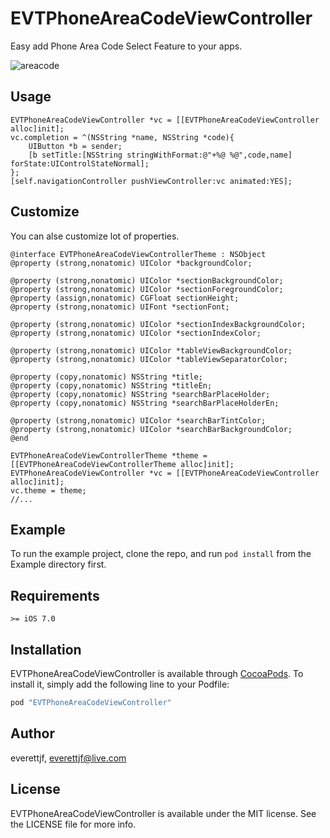 # EVTPhoneAreaCodeViewController

Easy add Phone Area Code Select Feature to your apps.

![areacode](https://everettjf.github.io/stuff/areacode/areacode.gif)

## Usage

```oc
EVTPhoneAreaCodeViewController *vc = [[EVTPhoneAreaCodeViewController alloc]init];
vc.completion = ^(NSString *name, NSString *code){
    UIButton *b = sender;
    [b setTitle:[NSString stringWithFormat:@"+%@ %@",code,name] forState:UIControlStateNormal];
};
[self.navigationController pushViewController:vc animated:YES];

```


## Customize

You can alse customize lot of properties.

```
@interface EVTPhoneAreaCodeViewControllerTheme : NSObject
@property (strong,nonatomic) UIColor *backgroundColor;

@property (strong,nonatomic) UIColor *sectionBackgroundColor;
@property (strong,nonatomic) UIColor *sectionForegroundColor;
@property (assign,nonatomic) CGFloat sectionHeight;
@property (strong,nonatomic) UIFont *sectionFont;

@property (strong,nonatomic) UIColor *sectionIndexBackgroundColor;
@property (strong,nonatomic) UIColor *sectionIndexColor;

@property (strong,nonatomic) UIColor *tableViewBackgroundColor;
@property (strong,nonatomic) UIColor *tableViewSeparatorColor;

@property (copy,nonatomic) NSString *title;
@property (copy,nonatomic) NSString *titleEn;
@property (copy,nonatomic) NSString *searchBarPlaceHolder;
@property (copy,nonatomic) NSString *searchBarPlaceHolderEn;

@property (strong,nonatomic) UIColor *searchBarTintColor;
@property (strong,nonatomic) UIColor *searchBarBackgroundColor;
@end

EVTPhoneAreaCodeViewControllerTheme *theme = [[EVTPhoneAreaCodeViewControllerTheme alloc]init];
EVTPhoneAreaCodeViewController *vc = [[EVTPhoneAreaCodeViewController alloc]init];
vc.theme = theme;
//...

```


## Example

To run the example project, clone the repo, and run `pod install` from the Example directory first.

## Requirements

`>= iOS 7.0`

## Installation

EVTPhoneAreaCodeViewController is available through [CocoaPods](http://cocoapods.org). To install
it, simply add the following line to your Podfile:

```ruby
pod "EVTPhoneAreaCodeViewController"
```

## Author

everettjf, everettjf@live.com

## License

EVTPhoneAreaCodeViewController is available under the MIT license. See the LICENSE file for more info.
